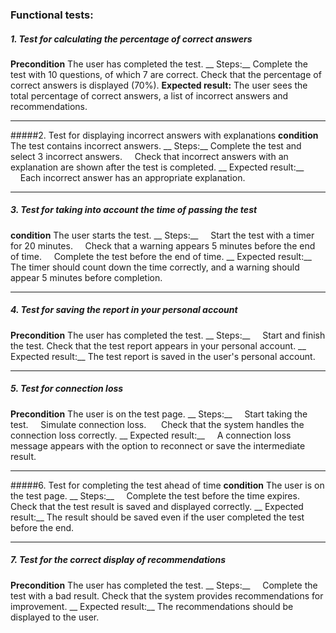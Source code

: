 ### Functional tests:
##### 1. Test for calculating the percentage of correct answers
__Precondition__
    The user has completed the test.
__ Steps:__ 
Complete the test with 10 questions, of which 7 are correct.
Check that the percentage of correct answers is displayed (70%).
__Expected result:__ 
The user sees the total percentage of correct answers, a list of incorrect answers and recommendations.
___
#####2. Test for displaying incorrect answers with explanations
  __condition__
The test contains incorrect answers.
__ Steps:__ 
Complete the test and select 3 incorrect answers.
&nbsp;&nbsp;&nbsp;&nbsp;Check that incorrect answers with an explanation are shown after the test is completed.
__ Expected result:__ 
&nbsp;&nbsp;&nbsp;&nbsp;Each incorrect answer has an appropriate explanation.
___
##### 3. Test for taking into account the time of passing the test
__condition__
The user starts the test.
__ Steps:__
&nbsp;&nbsp;&nbsp;&nbsp;Start the test with a timer for 20 minutes.
&nbsp;&nbsp;&nbsp;&nbsp;Check that a warning appears 5 minutes before the end of time.
&nbsp;&nbsp;&nbsp;&nbsp;Complete the test before the end of time.
__ Expected result:__ 
The timer should count down the time correctly, and a warning should appear 5 minutes before completion.
___
##### 4. Test for saving the report in your personal account
__Precondition__
The user has completed the test.
__ Steps:__
&nbsp;&nbsp;&nbsp;&nbsp;Start and finish the test.
Check that the test report appears in your personal account.
__ Expected result:__
The test report is saved in the user's personal account.
___
##### 5. Test for connection loss
__Precondition__
The user is on the test page.
__ Steps:__
&nbsp;&nbsp;&nbsp;&nbsp;Start taking the test.
&nbsp;&nbsp;&nbsp;&nbsp;Simulate connection loss.
&nbsp;&nbsp;&nbsp;&nbsp; Check that the system handles the connection loss correctly.
__ Expected result:__ 
&nbsp;&nbsp;&nbsp;&nbsp;A connection loss message appears with the option to reconnect or save the intermediate result.
___
#####6. Test for completing the test ahead of time
__condition__
The user is on the test page.
__ Steps:__
&nbsp;&nbsp;&nbsp;&nbsp;Complete the test before the time expires.
Check that the test result is saved and displayed correctly.
__ Expected result:__
The result should be saved even if the user completed the test before the end.
___
##### 7. Test for the correct display of recommendations
__Precondition__
The user has completed the test.
__ Steps:__
&nbsp;&nbsp;&nbsp;&nbsp;Complete the test with a bad result.
Check that the system provides recommendations for improvement.
__ Expected result:__ 
The recommendations should be displayed to the user.
